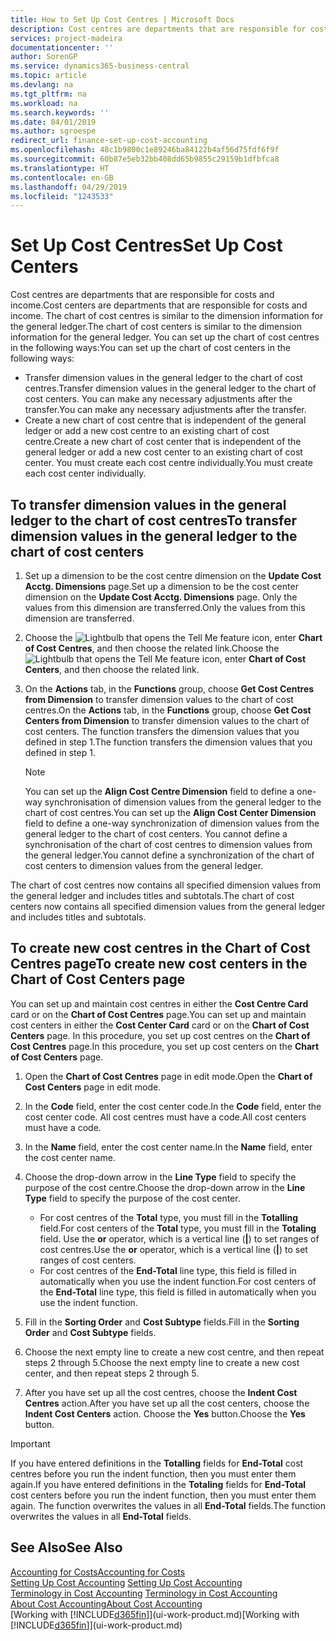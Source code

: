 ```yaml
---
title: How to Set Up Cost Centres | Microsoft Docs
description: Cost centres are departments that are responsible for costs and income. The chart of cost centres is similar to the dimension information for the general ledger.
services: project-madeira
documentationcenter: ''
author: SorenGP
ms.service: dynamics365-business-central
ms.topic: article
ms.devlang: na
ms.tgt_pltfrm: na
ms.workload: na
ms.search.keywords: ''
ms.date: 04/01/2019
ms.author: sgroespe
redirect_url: finance-set-up-cost-accounting
ms.openlocfilehash: 48c1b9800c1e89246ba84122b4af56d75fdf6f9f
ms.sourcegitcommit: 60b87e5eb32bb408dd65b9855c29159b1dfbfca8
ms.translationtype: HT
ms.contentlocale: en-GB
ms.lasthandoff: 04/29/2019
ms.locfileid: "1243533"
---
```

# <a name="set-up-cost-centers"></a><span data-ttu-id="d4512-104">Set Up Cost Centres</span><span class="sxs-lookup"><span data-stu-id="d4512-104">Set Up Cost Centers</span></span>
<span data-ttu-id="d4512-105">Cost centres are departments that are responsible for costs and income.</span><span class="sxs-lookup"><span data-stu-id="d4512-105">Cost centers are departments that are responsible for costs and income.</span></span> <span data-ttu-id="d4512-106">The chart of cost centres is similar to the dimension information for the general ledger.</span><span class="sxs-lookup"><span data-stu-id="d4512-106">The chart of cost centers is similar to the dimension information for the general ledger.</span></span> <span data-ttu-id="d4512-107">You can set up the chart of cost centres in the following ways:</span><span class="sxs-lookup"><span data-stu-id="d4512-107">You can set up the chart of cost centers in the following ways:</span></span>  

-   <span data-ttu-id="d4512-108">Transfer dimension values in the general ledger to the chart of cost centres.</span><span class="sxs-lookup"><span data-stu-id="d4512-108">Transfer dimension values in the general ledger to the chart of cost centers.</span></span> <span data-ttu-id="d4512-109">You can make any necessary adjustments after the transfer.</span><span class="sxs-lookup"><span data-stu-id="d4512-109">You can make any necessary adjustments after the transfer.</span></span>  
-   <span data-ttu-id="d4512-110">Create a new chart of cost centre that is independent of the general ledger or add a new cost centre to an existing chart of cost centre.</span><span class="sxs-lookup"><span data-stu-id="d4512-110">Create a new chart of cost center that is independent of the general ledger or add a new cost center to an existing chart of cost center.</span></span> <span data-ttu-id="d4512-111">You must create each cost centre individually.</span><span class="sxs-lookup"><span data-stu-id="d4512-111">You must create each cost center individually.</span></span>  

## <a name="to-transfer-dimension-values-in-the-general-ledger-to-the-chart-of-cost-centers"></a><span data-ttu-id="d4512-112">To transfer dimension values in the general ledger to the chart of cost centres</span><span class="sxs-lookup"><span data-stu-id="d4512-112">To transfer dimension values in the general ledger to the chart of cost centers</span></span>  
1.  <span data-ttu-id="d4512-113">Set up a dimension to be the cost centre dimension on the **Update Cost Acctg. Dimensions** page.</span><span class="sxs-lookup"><span data-stu-id="d4512-113">Set up a dimension to be the cost center dimension on the **Update Cost Acctg. Dimensions** page.</span></span> <span data-ttu-id="d4512-114">Only the values from this dimension are transferred.</span><span class="sxs-lookup"><span data-stu-id="d4512-114">Only the values from this dimension are transferred.</span></span>  
2.  <span data-ttu-id="d4512-115">Choose the ![Lightbulb that opens the Tell Me feature](media/ui-search/search_small.png "Tell me what you want to do") icon, enter **Chart of Cost Centres**, and then choose the related link.</span><span class="sxs-lookup"><span data-stu-id="d4512-115">Choose the ![Lightbulb that opens the Tell Me feature](media/ui-search/search_small.png "Tell me what you want to do") icon, enter **Chart of Cost Centers**, and then choose the related link.</span></span>  
3.  <span data-ttu-id="d4512-116">On the **Actions** tab, in the **Functions** group, choose **Get Cost Centres from Dimension** to transfer dimension values to the chart of cost centres.</span><span class="sxs-lookup"><span data-stu-id="d4512-116">On the **Actions** tab, in the **Functions** group, choose **Get Cost Centers from Dimension** to transfer dimension values to the chart of cost centers.</span></span> <span data-ttu-id="d4512-117">The function transfers the dimension values that you defined in step 1.</span><span class="sxs-lookup"><span data-stu-id="d4512-117">The function transfers the dimension values that you defined in step 1.</span></span>  

    > [!NOTE]  
    >  <span data-ttu-id="d4512-118">You can set up the **Align Cost Centre Dimension**  field to define a one-way synchronisation of dimension values from the general ledger to the chart of cost centres.</span><span class="sxs-lookup"><span data-stu-id="d4512-118">You can set up the **Align Cost Center Dimension**  field to define a one-way synchronization of dimension values from the general ledger to the chart of cost centers.</span></span> <span data-ttu-id="d4512-119">You cannot define a synchronisation of the chart of cost centres to dimension values from the general ledger.</span><span class="sxs-lookup"><span data-stu-id="d4512-119">You cannot define a synchronization of the chart of cost centers to dimension values from the general ledger.</span></span>  

<span data-ttu-id="d4512-120">The chart of cost centres now contains all specified dimension values from the general ledger and includes titles and subtotals.</span><span class="sxs-lookup"><span data-stu-id="d4512-120">The chart of cost centers now contains all specified dimension values from the general ledger and includes titles and subtotals.</span></span>  

## <a name="to-create-new-cost-centers-in-the-chart-of-cost-centers-page"></a><span data-ttu-id="d4512-121">To create new cost centres in the Chart of Cost Centres page</span><span class="sxs-lookup"><span data-stu-id="d4512-121">To create new cost centers in the Chart of Cost Centers page</span></span>  
<span data-ttu-id="d4512-122">You can set up and maintain cost centres in either the **Cost Centre Card** card or on the **Chart of Cost Centres** page.</span><span class="sxs-lookup"><span data-stu-id="d4512-122">You can set up and maintain cost centers in either the **Cost Center Card** card or on the **Chart of Cost Centers** page.</span></span> <span data-ttu-id="d4512-123">In this procedure, you set up cost centres on the **Chart of Cost Centres** page.</span><span class="sxs-lookup"><span data-stu-id="d4512-123">In this procedure, you set up cost centers on the **Chart of Cost Centers** page.</span></span>  

1. <span data-ttu-id="d4512-124">Open the **Chart of Cost Centres** page in edit mode.</span><span class="sxs-lookup"><span data-stu-id="d4512-124">Open the **Chart of Cost Centers** page in edit mode.</span></span>  
2. <span data-ttu-id="d4512-125">In the **Code** field, enter the cost center code.</span><span class="sxs-lookup"><span data-stu-id="d4512-125">In the **Code** field, enter the cost center code.</span></span> <span data-ttu-id="d4512-126">All cost centres must have a code.</span><span class="sxs-lookup"><span data-stu-id="d4512-126">All cost centers must have a code.</span></span>  
3. <span data-ttu-id="d4512-127">In the **Name** field, enter the cost center name.</span><span class="sxs-lookup"><span data-stu-id="d4512-127">In the **Name** field, enter the cost center name.</span></span>  
4. <span data-ttu-id="d4512-128">Choose the drop-down arrow in the **Line Type** field to specify the purpose of the cost centre.</span><span class="sxs-lookup"><span data-stu-id="d4512-128">Choose the drop-down arrow in the **Line Type** field to specify the purpose of the cost center.</span></span>  

    - <span data-ttu-id="d4512-129">For cost centres of the **Total** type, you must fill in the **Totalling** field.</span><span class="sxs-lookup"><span data-stu-id="d4512-129">For cost centers of the **Total** type, you must fill in the **Totaling** field.</span></span> <span data-ttu-id="d4512-130">Use the **or** operator, which is a vertical line (**&#124;**) to set ranges of cost centres.</span><span class="sxs-lookup"><span data-stu-id="d4512-130">Use the **or** operator, which is a vertical line (**&#124;**) to set ranges of cost centers.</span></span>  
    - <span data-ttu-id="d4512-131">For cost centres of the **End-Total** line type, this field is filled in automatically when you use the indent function.</span><span class="sxs-lookup"><span data-stu-id="d4512-131">For cost centers of the **End-Total** line type, this field is filled in automatically when you use the indent function.</span></span>  
5.  <span data-ttu-id="d4512-132">Fill in the **Sorting Order** and **Cost Subtype** fields.</span><span class="sxs-lookup"><span data-stu-id="d4512-132">Fill in the **Sorting Order** and **Cost Subtype** fields.</span></span>  
6.  <span data-ttu-id="d4512-133">Choose the next empty line to create a new cost centre, and then repeat steps 2 through 5.</span><span class="sxs-lookup"><span data-stu-id="d4512-133">Choose the next empty line to create a new cost center, and then repeat steps 2 through 5.</span></span>  
7.  <span data-ttu-id="d4512-134">After you have set up all the cost centres, choose the **Indent Cost Centres** action.</span><span class="sxs-lookup"><span data-stu-id="d4512-134">After you have set up all the cost centers, choose the **Indent Cost Centers** action.</span></span> <span data-ttu-id="d4512-135">Choose the **Yes** button.</span><span class="sxs-lookup"><span data-stu-id="d4512-135">Choose the **Yes** button.</span></span>  

> [!IMPORTANT]  
>  <span data-ttu-id="d4512-136">If you have entered definitions in the **Totalling** fields for **End-Total** cost centres before you run the indent function, then you must enter them again.</span><span class="sxs-lookup"><span data-stu-id="d4512-136">If you have entered definitions in the **Totaling** fields for **End-Total** cost centers before you run the indent function, then you must enter them again.</span></span> <span data-ttu-id="d4512-137">The function overwrites the values in all **End-Total** fields.</span><span class="sxs-lookup"><span data-stu-id="d4512-137">The function overwrites the values in all **End-Total** fields.</span></span>  

## <a name="see-also"></a><span data-ttu-id="d4512-138">See Also</span><span class="sxs-lookup"><span data-stu-id="d4512-138">See Also</span></span>  
[<span data-ttu-id="d4512-139">Accounting for Costs</span><span class="sxs-lookup"><span data-stu-id="d4512-139">Accounting for Costs</span></span>](finance-manage-cost-accounting.md)  
<span data-ttu-id="d4512-140">[Setting Up Cost Accounting](finance-set-up-cost-accounting.md) </span><span class="sxs-lookup"><span data-stu-id="d4512-140">[Setting Up Cost Accounting](finance-set-up-cost-accounting.md) </span></span>  
<span data-ttu-id="d4512-141">[Terminology in Cost Accounting](finance-terminology-in-cost-accounting.md) </span><span class="sxs-lookup"><span data-stu-id="d4512-141">[Terminology in Cost Accounting](finance-terminology-in-cost-accounting.md) </span></span>  
[<span data-ttu-id="d4512-142">About Cost Accounting</span><span class="sxs-lookup"><span data-stu-id="d4512-142">About Cost Accounting</span></span>](finance-about-cost-accounting.md)  
<span data-ttu-id="d4512-143">[Working with [!INCLUDE[d365fin](includes/d365fin_md.md)]](ui-work-product.md)</span><span class="sxs-lookup"><span data-stu-id="d4512-143">[Working with [!INCLUDE[d365fin](includes/d365fin_md.md)]](ui-work-product.md)</span></span>
